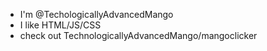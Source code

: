 - I'm @TechologicallyAdvancedMango
- I like HTML/JS/CSS
- check out TechnologicallyAdvancedMango/mangoclicker

<!---
TechnologicallyAdvancedMango/TechnologicallyAdvancedMango is a ✨ special ✨ repository because its `README.md` (this file) appears on your GitHub profile.
You can click the Preview link to take a look at your changes.
--->
